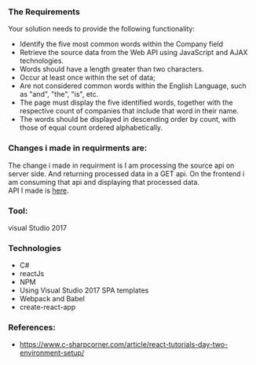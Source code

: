 ### The Requirements

Your solution needs to provide the following functionality:

- Identify the five most common words within the Company field</li> 
- Retrieve the source data from the Web API using JavaScript and AJAX technologies.</li> 
- Words should have a length greater than two characters.</li>
- Occur at least once within the set of data;</li>
- Are not considered common words within the English Language, such as "and", "the", "is", etc.</li>
- The page must display the five identified words, together with the respective count of companies that include that word in their name.</li>
- The words should be displayed in descending order by count, with those of equal count ordered alphabetically.</li>


### Changes i made in requirments are:

The change i made in requirment is I am processing the source api on server side. And returning processed data in a GET api. On the frontend
i am consuming that api and displaying that processed data.<br/>
API I made is <a href="https://localhost:5001/api/SampleData/ProcessWords">here</a>.

### Tool:
visual Studio 2017

### Technologies 
- C#
- reactJs
- NPM
- Using Visual Studio 2017 SPA templates
- Webpack and Babel
- create-react-app

### References:
- https://www.c-sharpcorner.com/article/react-tutorials-day-two-environment-setup/
